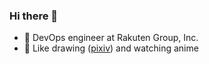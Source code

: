 ### Hi there 👋

- 🔭 DevOps engineer at Rakuten Group, Inc.
- 🎨 Like drawing ([pixiv](https://www.pixiv.net/users/44422398)) and watching anime

